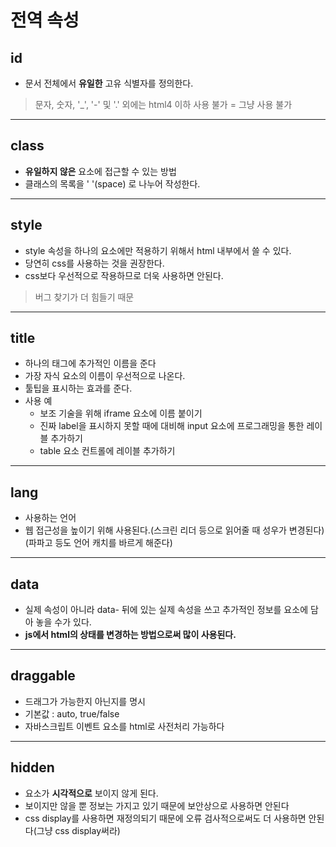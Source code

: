 # 전역 속성

## id
- 문서 전체에서 **유일한** 고유 식별자를 정의한다.
> 문자, 숫자, '_', '-' 및 '.' 외에는 html4 이하 사용 불가 = 그냥 사용 불가

---
## class
- **유일하지 않은** 요소에 접근할 수 있는 방법
- 클래스의 목록을 ' '(space) 로 나누어 작성한다.

---
## style
- style 속성을 하나의 요소에만 적용하기 위해서 html 내부에서 쓸 수 있다.
- 당연히 css를 사용하는 것을 권장한다.
- css보다 우선적으로 작용하므로 더욱 사용하면 안된다.
> 버그 찾기가 더 힘들기 때문


---
## title
- 하나의 태그에 추가적인 이름을 준다
- 가장 자식 요소의 이름이 우선적으로 나온다.
- 툴팁을 표시하는 효과를 준다.
- 사용 예
  - 보조 기술을 위해 iframe 요소에 이름 붙이기
  - 진짜 label을 표시하지 못할 때에 대비해 input 요소에 프로그래밍을 통한 레이블 추가하기
  - table 요소 컨트롤에 레이블 추가하기

---
## lang
- 사용하는 언어
- 웹 접근성을 높이기 위해 사용된다.(스크린 리더 등으로 읽어줄 때 성우가 변경된다)(파파고 등도 언어 캐치를 바르게 해준다)

---
## data
- 실제 속성이 아니라 data- 뒤에 있는 실제 속성을 쓰고 추가적인 정보를 요소에 담아 놓을 수가 있다.
- **js에서 html의 상태를 변경하는 방법으로써 많이 사용된다.**

---
## draggable
- 드래그가 가능한지 아닌지를 명시
- 기본값 : auto, true/false 
- 자바스크립트 이벤트 요소를 html로 사전처리 가능하다

---
## hidden
- 요소가 **시각적으로** 보이지 않게 된다.
- 보이지만 않을 뿐 정보는 가지고 있기 때문에 보안상으로 사용하면 안된다
- css display를 사용하면 재정의되기 때문에 오류 검사적으로써도 더 사용하면 안된다(그냥 css display써라)

